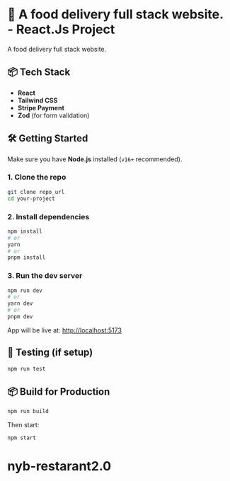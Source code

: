 # 🚀 A food delivery full stack website. - React.Js Project

A food delivery full stack website.

## 📦 Tech Stack

- **React**
- **Tailwind CSS**
- **Stripe Payment**
- **Zod** (for form validation)

## 🛠️ Getting Started

Make sure you have **Node.js** installed (`v16+` recommended).

### 1. Clone the repo

```bash
git clone repo_url
cd your-project
```

### 2. Install dependencies

```bash
npm install
# or
yarn
# or
pnpm install
```

### 3. Run the dev server

```bash
npm run dev
# or
yarn dev
# or
pnpm dev
```

App will be live at: [http://localhost:5173](http://localhost:5173)

## 🧪 Testing (if setup)

```bash
npm run test
```

## 📦 Build for Production

```bash
npm run build
```

Then start:

```bash
npm start
```
# nyb-restarant2.0
